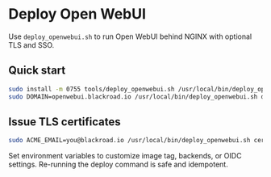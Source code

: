 # Deploy Open WebUI

Use `deploy_openwebui.sh` to run Open WebUI behind NGINX with optional TLS and SSO.

## Quick start

```bash
sudo install -m 0755 tools/deploy_openwebui.sh /usr/local/bin/deploy_openwebui.sh
sudo DOMAIN=openwebui.blackroad.io /usr/local/bin/deploy_openwebui.sh deploy
```

## Issue TLS certificates

```bash
sudo ACME_EMAIL=you@blackroad.io /usr/local/bin/deploy_openwebui.sh cert
```

Set environment variables to customize image tag, backends, or OIDC settings.
Re-running the deploy command is safe and idempotent.
